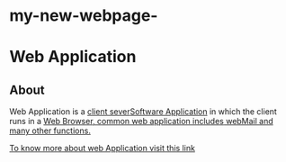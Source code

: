 # my-new-webpage-
<html>
  
  <body>
    <h1>Web Application</h1>
    <h2>About</h2>
    <p>
      Web Application is a <a href="https://en.wikipedia.org/wiki/Client%E2%80%93server_model">client sever</a><a href="https://en.wikipedia.org/wiki/Application_software">Software Application</a> in which the client runs in a <a href=" https://en.wikipedia.org/wiki/Web_browser">Web Browser, common web application includes<a href="https://en.wikipedia.org/wiki/Webmail">
webMail  and many other functions.
    </p>
      <p><a href="https://en.wikipedia.org/wiki/Web_application">To know more about web Application visit this link</p>
    </html>
    
